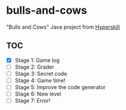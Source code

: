 # bulls-and-cows

"Bulls and Cows" Java project from [Hyperskill](https://hyperskill.org/)

## TOC

- [x] Stage 1: Game log
- [ ] Stage 2: Grader
- [ ] Stage 3: Secret code
- [ ] Stage 4: Game time!
- [ ] Stage 5: Improve the code generator
- [ ] Stage 6: New level
- [ ] Stage 7: Error!